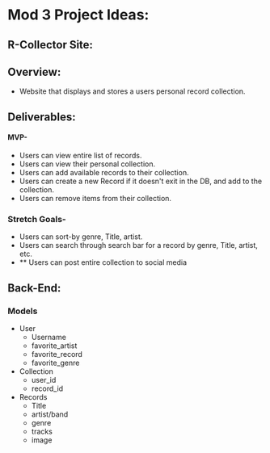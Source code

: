 # Mod 3 Project Ideas:

## R-Collector Site:


## Overview:

- Website that displays and stores a users personal record collection.

## Deliverables:

#### MVP-
- Users can view entire list of records.
- Users can view their personal collection.
- Users can add available records to their collection.
- Users can create a new Record if it doesn't exit in the DB, and add to the collection.
- Users can remove items from their collection.

### Stretch Goals-
- Users can sort-by genre, Title, artist.
- Users can search through search bar for a record by genre, Title, artist, etc.
- ** Users can post entire collection to social media

## Back-End:

### Models

- User
  - Username
  - favorite_artist
  - favorite_record
  - favorite_genre
- Collection
  - user_id
  - record_id
- Records
  - Title
  - artist/band
  - genre
  - tracks
  - image
